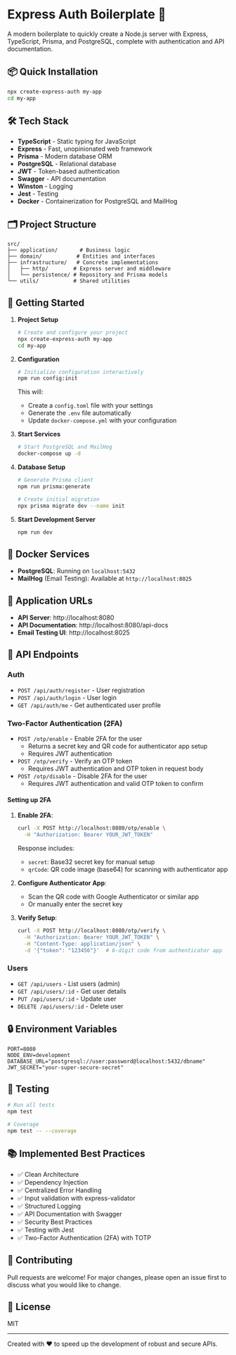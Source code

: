 # Express Auth Boilerplate 🚀

A modern boilerplate to quickly create a Node.js server with Express, TypeScript, Prisma, and PostgreSQL, complete with authentication and API documentation.

## 📦 Quick Installation

```bash
npx create-express-auth my-app
cd my-app
```

## 🛠 Tech Stack

- **TypeScript** - Static typing for JavaScript
- **Express** - Fast, unopinionated web framework
- **Prisma** - Modern database ORM
- **PostgreSQL** - Relational database
- **JWT** - Token-based authentication
- **Swagger** - API documentation
- **Winston** - Logging
- **Jest** - Testing
- **Docker** - Containerization for PostgreSQL and MailHog

## 🗂 Project Structure

```
src/
├── application/       # Business logic
├── domain/           # Entities and interfaces
├── infrastructure/   # Concrete implementations
│   ├── http/        # Express server and middleware
│   └── persistence/ # Repository and Prisma models
└── utils/           # Shared utilities
```

## 🚀 Getting Started

1. **Project Setup**

   ```bash
   # Create and configure your project
   npx create-express-auth my-app
   cd my-app
   ```

2. **Configuration**

   ```bash
   # Initialize configuration interactively
   npm run config:init
   ```

   This will:

   - Create a `config.toml` file with your settings
   - Generate the `.env` file automatically
   - Update `docker-compose.yml` with your configuration

3. **Start Services**

   ```bash
   # Start PostgreSQL and MailHog
   docker-compose up -d
   ```

4. **Database Setup**

   ```bash
   # Generate Prisma client
   npm run prisma:generate

   # Create initial migration
   npx prisma migrate dev --name init
   ```

5. **Start Development Server**
   ```bash
   npm run dev
   ```

## 🐳 Docker Services

- **PostgreSQL**: Running on `localhost:5432`
- **MailHog** (Email Testing): Available at `http://localhost:8025`

## 🔗 Application URLs

- **API Server**: http://localhost:8080
- **API Documentation**: http://localhost:8080/api-docs
- **Email Testing UI**: http://localhost:8025

## 📝 API Endpoints

### Auth

- `POST /api/auth/register` - User registration
- `POST /api/auth/login` - User login
- `GET /api/auth/me` - Get authenticated user profile

### Two-Factor Authentication (2FA)

- `POST /otp/enable` - Enable 2FA for the user
  - Returns a secret key and QR code for authenticator app setup
  - Requires JWT authentication
- `POST /otp/verify` - Verify an OTP token
  - Requires JWT authentication and OTP token in request body
- `POST /otp/disable` - Disable 2FA for the user
  - Requires JWT authentication and valid OTP token to confirm

#### Setting up 2FA

1. **Enable 2FA**:

   ```bash
   curl -X POST http://localhost:8080/otp/enable \
     -H "Authorization: Bearer YOUR_JWT_TOKEN"
   ```

   Response includes:

   - `secret`: Base32 secret key for manual setup
   - `qrCode`: QR code image (base64) for scanning with authenticator app

2. **Configure Authenticator App**:

   - Scan the QR code with Google Authenticator or similar app
   - Or manually enter the secret key

3. **Verify Setup**:
   ```bash
   curl -X POST http://localhost:8080/otp/verify \
     -H "Authorization: Bearer YOUR_JWT_TOKEN" \
     -H "Content-Type: application/json" \
     -d '{"token": "123456"}'  # 6-digit code from authenticator app
   ```

### Users

- `GET /api/users` - List users (admin)
- `GET /api/users/:id` - Get user details
- `PUT /api/users/:id` - Update user
- `DELETE /api/users/:id` - Delete user

## 🔒 Environment Variables

```env
PORT=8080
NODE_ENV=development
DATABASE_URL="postgresql://user:password@localhost:5432/dbname"
JWT_SECRET="your-super-secure-secret"
```

## 🧪 Testing

```bash
# Run all tests
npm test

# Coverage
npm test -- --coverage
```

## 📚 Implemented Best Practices

- ✅ Clean Architecture
- ✅ Dependency Injection
- ✅ Centralized Error Handling
- ✅ Input validation with express-validator
- ✅ Structured Logging
- ✅ API Documentation with Swagger
- ✅ Security Best Practices
- ✅ Testing with Jest
- ✅ Two-Factor Authentication (2FA) with TOTP

## 🤝 Contributing

Pull requests are welcome! For major changes, please open an issue first to discuss what you would like to change.

## 📄 License

MIT

---

Created with ❤️ to speed up the development of robust and secure APIs.
